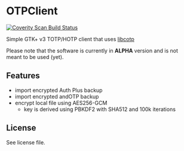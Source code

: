 # OTPClient
<a href="https://scan.coverity.com/projects/paolostivanin-otpclient">
  <img alt="Coverity Scan Build Status"
       src="https://scan.coverity.com/projects/12749/badge.svg"/>
</a>

Simple GTK+ v3 TOTP/HOTP client that uses [libcotp](https://github.com/paolostivanin/libcotp)

Please note that the software is currently in **ALPHA** version and is not meant to be used (yet).

## Features
- import encrypted Auth Plus backup
- import encrypted andOTP backup
- encrypt local file using AES256-GCM
  - key is derived using PBKDF2 with SHA512 and 100k iterations

## License
See license file.
 
